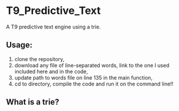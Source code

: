 # T9_Predictive_Text

A T9 predictive text engine using a trie.

<p align="center">
<h2>Usage:</h2>

<ol>
<li>clone the repository,</li>
<li>download any file of line-separated words, link to the one I used included here and in the code,</li>
<li>update path to words file on line 135 in the main function,</li>
<li>cd to directory, compile the code and run it on the command line!!</li>
</ol>
</p>

<p align="center">
<h2>What is a trie?</h2>

</p>
